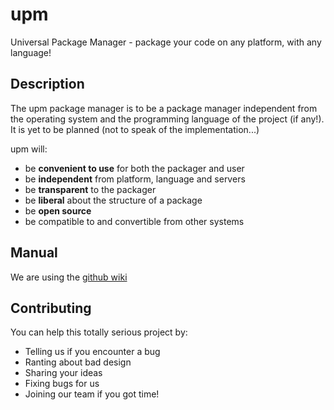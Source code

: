 # upm
Universal Package Manager - package your code on any platform, with any language!

## Description
The upm package manager is to be a package manager independent from the operating system and the programming language of the project (if any!).  
It is yet to be planned (not to speak of the implementation...)

upm will:
 * be **convenient to use** for both the packager and user
 * be **independent** from platform, language and servers
 * be **transparent** to the packager
 * be **liberal** about the structure of a package
 * be **open source**
 * be compatible to and convertible from other systems

## Manual
We are using the [github wiki](https://github.com/m-bra/upm/wiki)

## Contributing
You can help this totally serious project by:
 * Telling us if you encounter a bug
 * Ranting about bad design
 * Sharing your ideas
 * Fixing bugs for us
 * Joining our team if you got time!
